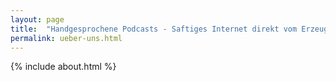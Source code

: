 ```yaml
---
layout: page
title:  "Handgesprochene Podcasts - Saftiges Internet direkt vom Erzeuger"
permalink: ueber-uns.html
---
```


 {% include about.html %}
